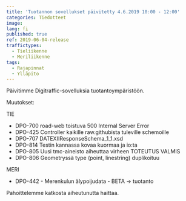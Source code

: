 ```yaml
---
title: 'Tuotannon sovellukset päivitetty 4.6.2019 10:00 - 12:00'
categories: Tiedotteet
image: 
lang: fi
published: true
ref: 2019-06-04-release
traffictypes:
  - Tieliikenne
  - Meriliikenne
tags:
  - Rajapinnat
  - Ylläpito
---
```


Päivitimme Digitraffic-sovelluksia tuotantoympäristöön.

Muutokset:

TIE

- DPO-700 road-web toistuva 500 Internal Server Error
- DPO-425 Controller kaikille raw.githubista tuleville schemoille 
- DPO-707 DATEXIIResponseSchema_1_1.xsd
- DPO-814 Testin kannassa kovaa kuormaa ja io:ta
- DPO-805 Uusi tmc-aineisto aiheuttaa virheen TOTEUTUS VALMIS
- DPO-806 Geometryssä type (point, linestring) duplikoituu


MERI

- DPO-442 - Merenkulun älypoijudata - BETA -> tuotanto 


Pahoittelemme katkosta aiheutunutta haittaa.
